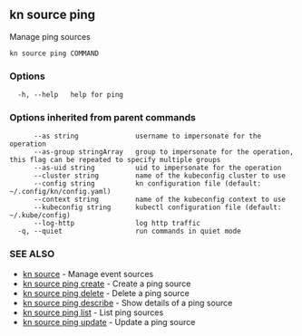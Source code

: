 ## kn source ping

Manage ping sources

```
kn source ping COMMAND
```

### Options

```
  -h, --help   help for ping
```

### Options inherited from parent commands

```
      --as string              username to impersonate for the operation
      --as-group stringArray   group to impersonate for the operation, this flag can be repeated to specify multiple groups
      --as-uid string          uid to impersonate for the operation
      --cluster string         name of the kubeconfig cluster to use
      --config string          kn configuration file (default: ~/.config/kn/config.yaml)
      --context string         name of the kubeconfig context to use
      --kubeconfig string      kubectl configuration file (default: ~/.kube/config)
      --log-http               log http traffic
  -q, --quiet                  run commands in quiet mode
```

### SEE ALSO

* [kn source](kn_source.md)	 - Manage event sources
* [kn source ping create](kn_source_ping_create.md)	 - Create a ping source
* [kn source ping delete](kn_source_ping_delete.md)	 - Delete a ping source
* [kn source ping describe](kn_source_ping_describe.md)	 - Show details of a ping source
* [kn source ping list](kn_source_ping_list.md)	 - List ping sources
* [kn source ping update](kn_source_ping_update.md)	 - Update a ping source

